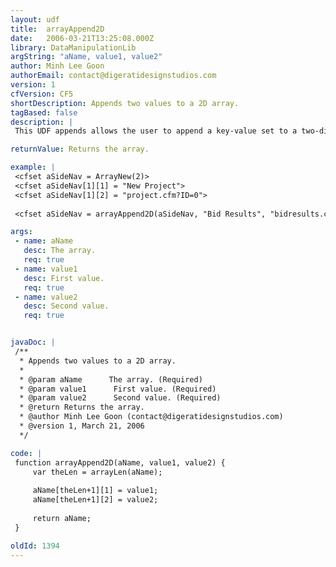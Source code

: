 ```yaml
---
layout: udf
title:  arrayAppend2D
date:   2006-03-21T13:25:08.000Z
library: DataManipulationLib
argString: "aName, value1, value2"
author: Minh Lee Goon
authorEmail: contact@digeratidesignstudios.com
version: 1
cfVersion: CF5
shortDescription: Appends two values to a 2D array.
tagBased: false
description: |
 This UDF appends allows the user to append a key-value set to a two-dimensional array. The code is easily modifiable for more than two dimensions.

returnValue: Returns the array.

example: |
 <cfset aSideNav = ArrayNew(2)>
 <cfset aSideNav[1][1] = "New Project">
 <cfset aSideNav[1][2] = "project.cfm?ID=0">
 
 <cfset aSideNav = arrayAppend2D(aSideNav, "Bid Results", "bidresults.cfm")>

args:
 - name: aName
   desc: The array.
   req: true
 - name: value1
   desc: First value.
   req: true
 - name: value2
   desc: Second value.
   req: true


javaDoc: |
 /**
  * Appends two values to a 2D array.
  * 
  * @param aName      The array. (Required)
  * @param value1      First value. (Required)
  * @param value2      Second value. (Required)
  * @return Returns the array. 
  * @author Minh Lee Goon (contact@digeratidesignstudios.com) 
  * @version 1, March 21, 2006 
  */

code: |
 function arrayAppend2D(aName, value1, value2) {
     var theLen = arrayLen(aName);
         
     aName[theLen+1][1] = value1;
     aName[theLen+1][2] = value2;
         
     return aName;
 }

oldId: 1394
---
```


